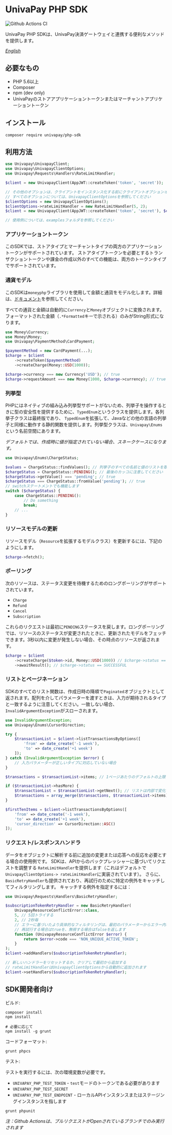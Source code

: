 # UnivaPay PHP SDK

![Github Actions CI](https://github.com/univapay/univapay-php-sdk/workflows/PHP%20lint%20&%20test/badge.svg)

UnivaPay PHP SDKは、UnivaPay決済ゲートウェイと連携する便利なメソッドを提供します。

*[English](README_en.md)*

## 必要なもの

- PHP 5.6以上
- Composer
- npm (dev only)
- UnivaPayのストアアプリケーショントークンまたはマーチャントアプリケーショントークン

## インストール

```shell
composer require univapay/php-sdk
```

## 利用方法

```php
use Univapay\UnivapayClient;
use Univapay\UnivapayClientOptions;
use Univapay\Requests\Handlers\RateLimitHandler;

$client = new UnivapayClient(AppJWT::createToken('token', 'secret'));

// その他のオプションは、クライアントをインスタンス化する前にクライアントオプションオブジェクトを作成および変更します
// すべてのオプションについては、UnivapayClientOptionsを参照してください
$clientOptions = new UnivapayClientOptions();
$clientOptions->rateLimitHandler = new RateLimitHandler(5, 2);
$client = new UnivapayClient(AppJWT::createToken('token', 'secret'), $clientOptions);

// 使用例については、examplesフォルダを参照してください
```

### アプリケーショントークン

このSDKでは、ストアタイプとマーチャントタイプの両方のアプリケーショントークンがサポートされています。 ストアタイプトークンを必要とするトランザクショントークンや課金の作成以外のすべての機能は、両方のトークンタイプでサポートされています。

### 通貨モデル
このSDKは`moneyphp`ライブラリを使用して金額と通貨をモデル化します。詳細は、[ドキュメント](http://moneyphp.org/en/latest/index.html)を参照してください。

すべての通貨と金額は自動的に`Currency`と`Money`オブジェクトに変換されます。フォーマットされた金額（`.*Formatted`キーで示される）のみがString形式になります。

```php
use Money\Currency;
use Money\Money;
use Univapay\PaymentMethod\CardPayment;

$paymentMethod = new CardPayment(...);
$charge = $client
    ->createToken($paymentMethod)
    ->createCharge(Money::USD(1000));

$charge->currency === new Currency('USD'); // true
$charge->requestAmount === new Money(1000, $charge->currency); // true
```

### 列挙型

PHPにはネイティブの組み込み列挙型サポートがないため、列挙子を操作するときに型の安全性を提供するために、`TypedEnum`というクラスを提供します。各列挙子クラスは最終版であり、 `TypedEnum`を拡張して、Javaなどの他の言語の列挙子と同様に動作する静的関数を提供します。列挙型クラスは、`Univapay\Enums`という名前空間にあります。

_デフォルトでは、作成時に値が指定されていない場合、スネークケースになります。_

```php
use Univapay\Enums\ChargeStatus;

$values = ChargeStatus::findValues(); // 列挙子のすべての名前と値のリストを取得する
$chargeStatus = ChargeStatus::PENDING(); // 最後のカッコに注意してください
$chargeStatus->getValue() === 'pending'; // true
$chargeStatus === ChargeStatus::fromValue('pending'); // true
// switchステートメントでも機能します
switch ($chargeStatus) {
    case ChargeStatus::PENDING():
        // Do something
        break;
    // ...
}
```

### リソースモデルの更新
リソースモデル（`Resource`を拡張するモデルクラス）を更新するには、下記のようにします。

```php
$charge->fetch();
```

### ポーリング
次のリソースは、ステータス変更を待機するためのロングポーリングがサポートされています。
- `Charge`
- `Refund`
- `Cancel`
- `Subscription`

これらのリクエストは最初に`PENDING`ステータスを戻します。ロングポーリングでは、リソースのステータスが変更されたときに、更新されたモデルをフェッチできます。3秒以内に変更が発生しない場合、その時点のリソースが返されます。

```php
$charge = $client
    ->createCharge($token->id, Money::USD(1000)) // $charge->status == PENDING
    ->awaitResult(); // $charge->status == SUCCESSFUL
```

### リストとページネーション

SDKのすべてのリスト関数は、作成日時の降順で`Paginated`オブジェクトとして返されます。配列を介してパラメーターを渡すときは、入力が期待されるタイプと一致するように注意してください。一致しない場合、`InvalidArgumentException`がスローされます。

```php
use InvalidArgumentException;
use Univapay\Enums\CursorDirection;

try {
    $transactionList = $client->listTransactionsByOptions([
        'from' => date_create('-1 week'),
        'to' => date_create('+1 week')
    ]);
} catch (InvalidArgumentException $error) {
    // 入力パラメーターが正しいタイプに対応していない場合
}

$transactions = $transactionList->items; // 1ページあたりのデフォルトの上限 = 10アイテム

if ($transactionList->hasMore) {
    $transactionList = $transactionList->getNext(); // リストは内部で変化しない
    $transactions = array_merge($transactions, $transactionList->items);
}

$firstTenItems = $client->listTransactionsByOptions([
    'from' => date_create('-1 week'),
    'to' => date_create('+1 week'),
    'cursor_direction' => CursorDirection::ASC()
]);
```

### リクエスト/レスポンスハンドラ

データをオブジェクトに解析する前に追加の変更または応答への反応を必要とする場合の使用例です。 SDKは、APIからのバックプレッシャーに基づいてリクエストを調整する `RateLimitHandler`を提供します（これはデフォルトで` UnivapayClientOptions-> rateLimitHandler`に実装されています）。 さらに、 `BasicRetryHandler`も提供されており、再試行のために特定の例外をキャッチしてフィルタリングします。 キャッチする例外を指定するには：

```php
use Univapay\Requests\Handlers\BasicRetryHandler;

$subscriptionTokenRetryHandler = new BasicRetryHandler(
    UnivapayResourceConflictError::class,
    5, // 5回トライする
    2, // 2秒毎
    // エラーに基づいたより具体的なフィルタリングは、最初のパラメーターからエラー内容を取得してください
    // 再試行する場合はtrueを、無視する場合はfalseを返します
    function (UnivapayResourceConflictError $error) {
        return $error->code === 'NON_UNIQUE_ACTIVE_TOKEN';
    }
);
$client->addHandlers($subscriptionTokenRetryHandler);

// 新しいハンドラーをリセットするか、クリアして最初から追加する
// rateLimitHandlerはUnivapayClientOptionsから自動的に追加されます
$client->setHandlers($subscriptionTokenRetryHandler);
```

## SDK開発者向け

ビルド:
```shell
composer install
npm install

# 必要に応じて
npm install -g grunt
```

コードフォーマット:
```shell
grunt phpcs
```

テスト:

テストを実行するには、次の環境変数が必要です。

- `UNIVAPAY_PHP_TEST_TOKEN` - `test`モードのトークンである必要があります
- `UNIVAPAY_PHP_TEST_SECRET`
- `UNIVAPAY_PHP_TEST_ENDPOINT` - ローカルAPIインスタンスまたはステージングインスタンスを指します

```shell
grunt phpunit
```
_注：Github Actionsは、プルリクエストがOpenされているブランチでのみ実行されます_
